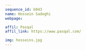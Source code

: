 ```yaml
---
sequence_id: b043
name: Hossein Sadeghi
webpage: 

affil: Pasqal
affil_link: https://www.pasqal.com/

img: hosseins.jpg
---
```


